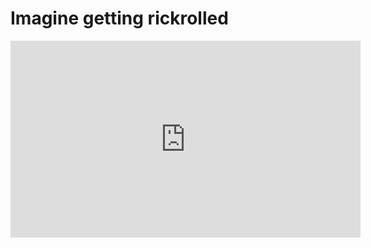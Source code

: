 <h1>Imagine getting rickrolled</h1>
<iframe width="560" height="315" src="https://www.youtube.com/embed/dQw4w9WgXcQ?si=NTD02DY8dAJHrDkW?autoplay=1" title="YouTube video player" frameborder="0" allow="accelerometer; autoplay; clipboard-write; encrypted-media; gyroscope; picture-in-picture; web-share" allowfullscreen></iframe>
